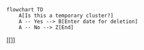 
```mermaid
flowchart TD
    A[Is this a temporary cluster?]
    A -- Yes --> B[Enter date for deletion]
    A -- No --> Z[End]
```

[[]]